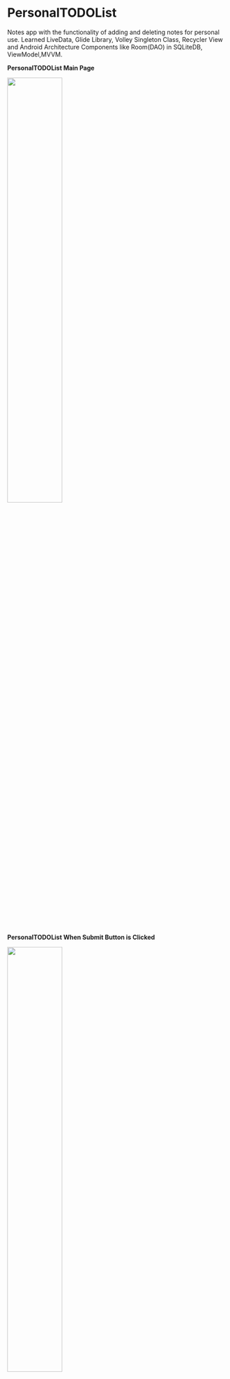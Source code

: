 # PersonalTODOList
Notes app with the functionality of adding and deleting notes for personal use. Learned LiveData, Glide Library, Volley Singleton Class, Recycler View and Android Architecture Components like Room(DAO) in SQLiteDB, ViewModel,MVVM.

**PersonalTODOList Main Page**

<img src = ".\img\memeImage.jpg" width="50%">

**PersonalTODOList When Submit Button is Clicked**


<img src = ".\img\memeLoading.jpg" width="50%">

**PersonalTODOList When Delete Button is Clicked**


<img src = ".\img\memeLoading.jpg" width="50%">